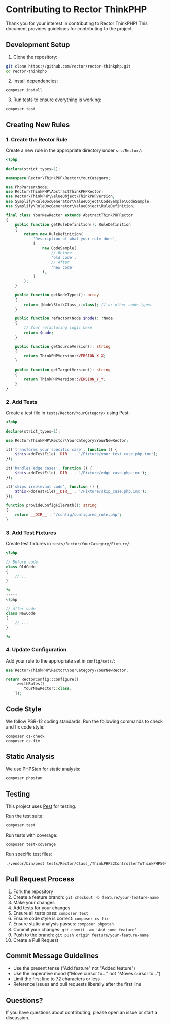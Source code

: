 # Contributing to Rector ThinkPHP

Thank you for your interest in contributing to Rector ThinkPHP! This document provides guidelines for contributing to the project.

## Development Setup

1. Clone the repository:
```bash
git clone https://github.com/rector/rector-thinkphp.git
cd rector-thinkphp
```

2. Install dependencies:
```bash
composer install
```

3. Run tests to ensure everything is working:
```bash
composer test
```

## Creating New Rules

### 1. Create the Rector Rule

Create a new rule in the appropriate directory under `src/Rector/`:

```php
<?php

declare(strict_types=1);

namespace Rector\ThinkPHP\Rector\YourCategory;

use PhpParser\Node;
use Rector\ThinkPHP\AbstractThinkPHPRector;
use Rector\ThinkPHP\ValueObject\ThinkPHPVersion;
use Symplify\RuleDocGenerator\ValueObject\CodeSample\CodeSample;
use Symplify\RuleDocGenerator\ValueObject\RuleDefinition;

final class YourNewRector extends AbstractThinkPHPRector
{
    public function getRuleDefinition(): RuleDefinition
    {
        return new RuleDefinition(
            'Description of what your rule does',
            [
                new CodeSample(
                    // Before
                    'old code',
                    // After
                    'new code'
                ),
            ]
        );
    }

    public function getNodeTypes(): array
    {
        return [Node\Stmt\Class_::class]; // or other node types
    }

    public function refactor(Node $node): ?Node
    {
        // Your refactoring logic here
        return $node;
    }

    public function getSourceVersion(): string
    {
        return ThinkPHPVersion::VERSION_X_X;
    }

    public function getTargetVersion(): string
    {
        return ThinkPHPVersion::VERSION_Y_Y;
    }
}
```

### 2. Add Tests

Create a test file in `tests/Rector/YourCategory/` using Pest:

```php
<?php

declare(strict_types=1);

use Rector\ThinkPHP\Rector\YourCategory\YourNewRector;

it('transforms your specific case', function () {
    $this->doTestFile(__DIR__ . '/Fixture/your_test_case.php.inc');
});

it('handles edge cases', function () {
    $this->doTestFile(__DIR__ . '/Fixture/edge_case.php.inc');
});

it('skips irrelevant code', function () {
    $this->doTestFile(__DIR__ . '/Fixture/skip_case.php.inc');
});

function provideConfigFilePath(): string
{
    return __DIR__ . '/config/configured_rule.php';
}
```

### 3. Add Test Fixtures

Create test fixtures in `tests/Rector/YourCategory/Fixture/`:

```php
<?php

// Before code
class OldCode
{
    // ...
}

?>
-----
<?php

// After code
class NewCode
{
    // ...
}

?>
```

### 4. Update Configuration

Add your rule to the appropriate set in `config/sets/`:

```php
use Rector\ThinkPHP\Rector\YourCategory\YourNewRector;

return RectorConfig::configure()
    ->withRules([
        YourNewRector::class,
    ]);
```

## Code Style

We follow PSR-12 coding standards. Run the following commands to check and fix code style:

```bash
composer cs-check
composer cs-fix
```

## Static Analysis

We use PHPStan for static analysis:

```bash
composer phpstan
```

## Testing

This project uses [Pest](https://pestphp.com/) for testing.

Run the test suite:

```bash
composer test
```

Run tests with coverage:

```bash
composer test-coverage
```

Run specific test files:

```bash
./vendor/bin/pest tests/Rector/Class_/ThinkPHP32ControllerToThinkPHP50RectorTest.php
```

## Pull Request Process

1. Fork the repository
2. Create a feature branch: `git checkout -b feature/your-feature-name`
3. Make your changes
4. Add tests for your changes
5. Ensure all tests pass: `composer test`
6. Ensure code style is correct: `composer cs-fix`
7. Ensure static analysis passes: `composer phpstan`
8. Commit your changes: `git commit -am 'Add some feature'`
9. Push to the branch: `git push origin feature/your-feature-name`
10. Create a Pull Request

## Commit Message Guidelines

- Use the present tense ("Add feature" not "Added feature")
- Use the imperative mood ("Move cursor to..." not "Moves cursor to...")
- Limit the first line to 72 characters or less
- Reference issues and pull requests liberally after the first line

## Questions?

If you have questions about contributing, please open an issue or start a discussion.
